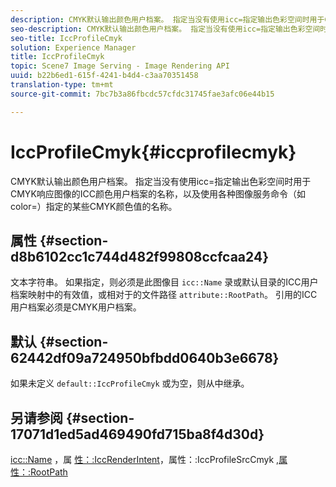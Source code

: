 ```yaml
---
description: CMYK默认输出颜色用户档案。 指定当没有使用icc=指定输出色彩空间时用于CMYK响应图像的ICC颜色用户档案的名称，以及使用各种图像服务命令（如color=）指定的某些CMYK颜色值的名称。
seo-description: CMYK默认输出颜色用户档案。 指定当没有使用icc=指定输出色彩空间时用于CMYK响应图像的ICC颜色用户档案的名称，以及使用各种图像服务命令（如color=）指定的某些CMYK颜色值的名称。
seo-title: IccProfileCmyk
solution: Experience Manager
title: IccProfileCmyk
topic: Scene7 Image Serving - Image Rendering API
uuid: b22b6ed1-615f-4241-b4d4-c3aa70351458
translation-type: tm+mt
source-git-commit: 7bc7b3a86fbcdc57cfdc31745fae3afc06e44b15

---
```



# IccProfileCmyk{#iccprofilecmyk}

CMYK默认输出颜色用户档案。 指定当没有使用icc=指定输出色彩空间时用于CMYK响应图像的ICC颜色用户档案的名称，以及使用各种图像服务命令（如color=）指定的某些CMYK颜色值的名称。

## 属性 {#section-d8b6102cc1c744d482f99808ccfcaa24}

文本字符串。 如果指定，则必须是此图像目 `icc::Name` 录或默认目录的ICC用户档案映射中的有效值，或相对于的文件路径 `attribute::RootPath`。 引用的ICC用户档案必须是CMYK用户档案。

## 默认 {#section-62442df09a724950bfbdd0640b3e6678}

如果未定义 `default::IccProfileCmyk` 或为空，则从中继承。

## 另请参阅 {#section-17071d1ed5ad469490fd715ba8f4d30d}

[icc::Name](../../../../../is-api/image-catalog/image-serving-api-ref/c-image-catalog-reference/c-icc-profile-map-reference/r-name-icc.md#reference-9e7d3c8e35434981a3dfac66b8946cbe) ，属 [性：:IccRenderIntent](../../../../../is-api/image-catalog/image-serving-api-ref/c-image-catalog-reference/c-attributes-reference/r-iccrenderintent.md#reference-012f207f28bd4406a5368d23ed95a51f)，属性：:IccProfileSrcCmyk [,](../../../../../is-api/image-catalog/image-serving-api-ref/c-image-catalog-reference/c-attributes-reference/r-iccprofilesrccmyk.md#reference-b57196dfe5db41fe88bd0828ed4ec728)[属性：:RootPath](../../../../../is-api/image-catalog/image-serving-api-ref/c-image-catalog-reference/c-attributes-reference/r-rootpath.md#reference-17d57e5967be403b8408fa7214017494)
